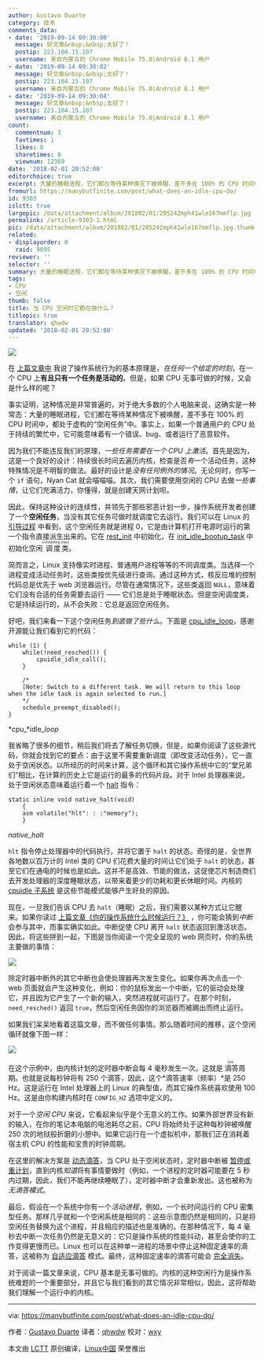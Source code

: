 ```yaml
---
author: Gustavo Duarte
category: 技术
comments_data:
- date: '2019-09-14 09:30:00'
  message: 好文章&nbsp;&nbsp;太好了！
  postip: 223.104.15.107
  username: 来自内蒙古的 Chrome Mobile 75.0|Android 8.1 用户
- date: '2019-09-14 09:30:02'
  message: 好文章&nbsp;&nbsp;太好了！
  postip: 223.104.15.107
  username: 来自内蒙古的 Chrome Mobile 75.0|Android 8.1 用户
- date: '2019-09-14 09:30:04'
  message: 好文章&nbsp;&nbsp;太好了！
  postip: 223.104.15.107
  username: 来自内蒙古的 Chrome Mobile 75.0|Android 8.1 用户
count:
  commentnum: 3
  favtimes: 1
  likes: 0
  sharetimes: 0
  viewnum: 12369
date: '2018-02-01 20:52:00'
editorchoice: true
excerpt: 大量的睡眠进程，它们都在等待某种情况下被唤醒，差不多在 100% 的 CPU 时间中，都处于虚构的“空闲任务”中。
fromurl: https://manybutfinite.com/post/what-does-an-idle-cpu-do/
id: 9303
islctt: true
largepic: /data/attachment/album/201802/01/205242mph41wle167mmflp.jpg
permalink: /article-9303-1.html
pic: /data/attachment/album/201802/01/205242mph41wle167mmflp.jpg.thumb.jpg
related:
- displayorder: 0
  raid: 9095
reviewer: ''
selector: ''
summary: 大量的睡眠进程，它们都在等待某种情况下被唤醒，差不多在 100% 的 CPU 时间中，都处于虚构的“空闲任务”中。
tags:
- CPU
- 空闲
thumb: false
title: 当 CPU 空闲时它都在做什么？
titlepic: true
translator: qhwdw
updated: '2018-02-01 20:52:00'
---
```


![](/data/attachment/album/201802/01/205242mph41wle167mmflp.jpg)


在 [上篇文章中](/article-9095-1.html) 我说了操作系统行为的基本原理是，*在任何一个给定的时刻*，在一个 CPU 上**有且只有一个任务是活动的**。但是，如果 CPU 无事可做的时候，又会是什么样的呢？


事实证明，这种情况是非常普遍的，对于绝大多数的个人电脑来说，这确实是一种常态：大量的睡眠进程，它们都在等待某种情况下被唤醒，差不多在 100% 的 CPU 时间中，都处于虚构的“空闲任务”中。事实上，如果一个普通用户的 CPU 处于持续的繁忙中，它可能意味着有一个错误、bug、或者运行了恶意软件。


因为我们不能违反我们的原理，*一些任务需要在一个 CPU 上激活*。首先是因为，这是一个良好的设计：持续很长时间去遍历内核，检查是否*有*一个活动任务，这种特殊情况是不明智的做法。最好的设计是*没有任何例外的情况*。无论何时，你写一个 `if` 语句，Nyan Cat 就会喵喵喵。其次，我们需要使用空闲的 CPU 去做*一些事情*，让它们充满活力，你懂得，就是创建天网计划呗。


因此，保持这种设计的连续性，并领先于那些邪恶计划一步，操作系统开发者创建了一个**空闲任务**，当没有其它任务可做时就调度它去运行。我们可以在 Linux 的 [引导过程](https://manybutfinite.com/post/kernel-boot-process) 中看到，这个空闲任务就是进程 0，它是由计算机打开电源时运行的第一个指令直接派生出来的。它在 [rest\_init](https://github.com/torvalds/linux/blob/v3.17/init/main.c#L393) 中初始化，在 [init\_idle\_bootup\_task](https://github.com/torvalds/linux/blob/v3.17/kernel/sched/core.c#L4538) 中初始化空闲<ruby> 调度类 <rt>  scheduling class </rt></ruby>。


简而言之，Linux 支持像实时进程、普通用户进程等等的不同调度类。当选择一个进程变成活动任务时，这些类按优先级进行查询。通过这种方式，核反应堆的控制代码总是优先于 web 浏览器运行。尽管在通常情况下，这些类返回 `NULL`，意味着它们没有合适的任务需要去运行 —— 它们总是处于睡眠状态。但是空闲调度类，它是持续运行的，从不会失败：它总是返回空闲任务。


好吧，我们来看一下这个空闲任务*到底做了些什么*。下面是 [cpu\_idle\_loop](https://github.com/torvalds/linux/blob/v3.17/kernel/sched/idle.c#L183)，感谢开源能让我们看到它的代码：



```
while (1) {
    while(!need_resched()) {
        cpuidle_idle_call();
    }

    /*
    [Note: Switch to a different task. We will return to this loop when the idle task is again selected to run.]
    */
    schedule_preempt_disabled();
}

```

*cpu\_*idle\_*loop*


我省略了很多的细节，稍后我们将去了解任务切换，但是，如果你阅读了这些源代码，你就会找到它的要点：由于这里不需要重新调度（即改变活动任务），它一直处于空闲状态。以所经历的时间来计算，这个循环和其它操作系统中它的“堂兄弟们”相比，在计算的历史上它是运行的最多的代码片段。对于 Intel 处理器来说，处于空闲状态意味着运行着一个 [halt](https://github.com/torvalds/linux/blob/v3.17/arch/x86/include/asm/irqflags.h#L52) 指令：



```
static inline void native_halt(void)
    {
    asm volatile("hlt": : :"memory");
    }

```

*native\_halt*


`hlt` 指令停止处理器中的代码执行，并将它置于 `halt` 的状态。奇怪的是，全世界各地数以百万计的 Intel 类的 CPU 们花费大量的时间让它们处于 `halt` 的状态，甚至它们在通电的时候也是如此。这并不是高效、节能的做法，这促使芯片制造商们去开发处理器的深度睡眠状态，以带来着更少的功耗和更长休眠时间。内核的 [cpuidle 子系统](http://lwn.net/Articles/384146/) 是这些节能模式能够产生好处的原因。


现在，一旦我们告诉 CPU 去 `halt`（睡眠）之后，我们需要以某种方式让它醒来。如果你读过 [上篇文章《你的操作系统什么时候运行？》](/article-9095-1.html) ，你可能会猜到*中断*会参与其中，而事实确实如此。中断促使 CPU 离开 `halt` 状态返回到激活状态。因此，将这些拼到一起，下图是当你阅读一个完全呈现的 web 网页时，你的系统主要做的事情：


![](/data/attachment/album/201802/01/205258o8ie97zvp9ttq1od.png)


除定时器中断外的其它中断也会使处理器再次发生变化。如果你再次点击一个 web 页面就会产生这种变化，例如：你的鼠标发出一个中断，它的驱动会处理它，并且因为它产生了一个新的输入，突然进程就可运行了。在那个时刻， `need_resched()` 返回 `true`，然后空闲任务因你的浏览器而被踢出而终止运行。


如果我们呆呆地看着这篇文章，而不做任何事情。那么随着时间的推移，这个空闲循环就像下图一样：


![](/data/attachment/album/201802/01/205259oq5c3kfhhfoo08kf.png)


在这个示例中，由内核计划的定时器中断会每 4 毫秒发生一次。这就是<ruby> 滴答 <rt>  tick </rt></ruby>周期。也就是说每秒钟将有 250 个滴答，因此，这个*滴答速率（频率）*是 250 Hz。这是运行在 Intel 处理器上的 Linux 的典型值，而其它操作系统喜欢使用 100 Hz。这是由你构建内核时在 `CONFIG_HZ` 选项中定义的。


对于一个*空闲 CPU* 来说，它看起来似乎是个无意义的工作。如果外部世界没有新的输入，在你的笔记本电脑的电池耗尽之前，CPU 将始终处于这种每秒钟被唤醒 250 次的地狱般折磨的小憩中。如果它运行在一个虚拟机中，那我们正在消耗着宿主机 CPU 的性能和宝贵的时钟周期。


在这里的解决方案是 [动态滴答](https://github.com/torvalds/linux/blob/v3.17/Documentation/timers/NO_HZ.txt#L17)，当 CPU 处于空闲状态时，定时器中断被 [暂停或重计划](https://github.com/torvalds/linux/blob/v3.17/Documentation/timers/highres.txt#L215)，直到内核*知道*将有事情要做时（例如，一个进程的定时器可能要在 5 秒内过期，因此，我们不能再继续睡眠了），定时器中断才会重新发出。这也被称为*无滴答模式*。


最后，假设在一个系统中你有一个*活动进程*，例如，一个长时间运行的 CPU 密集型任务。那样几乎就和一个空闲系统是相同的：这些示意图仍然是相同的，只是将空闲任务替换为这个进程，并且相应的描述也是准确的。在那种情况下，每 4 毫秒去中断一次任务仍然是无意义的：它只是操作系统的性能抖动，甚至会使你的工作变得更慢而已。Linux 也可以在这种单一进程的场景中停止这种固定速率的滴答，这被称为 [自适应滴答](https://github.com/torvalds/linux/blob/v3.17/Documentation/timers/NO_HZ.txt#L100) 模式。最终，这种固定速率的滴答可能会 [完全消失](http://lwn.net/Articles/549580/)。


对于阅读一篇文章来说，CPU 基本是无事可做的。内核的这种空闲行为是操作系统难题的一个重要部分，并且它与我们看到的其它情况非常相似，因此，这将帮助我们理解一个运行中的内核。




---


via: <https://manybutfinite.com/post/what-does-an-idle-cpu-do/>


作者：[Gustavo Duarte](http://duartes.org/gustavo/blog/about/) 译者：[qhwdw](https://github.com/qhwdw) 校对：[wxy](https://github.com/wxy)


本文由 [LCTT](https://github.com/LCTT/TranslateProject) 原创编译，[Linux中国](https://linux.cn/) 荣誉推出